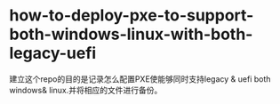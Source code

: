 # how-to-deploy-pxe-to-support-both-windows-linux-with-both-legacy-uefi
建立这个repo的目的是记录怎么配置PXE使能够同时支持legacy & uefi both windows& linux.并将相应的文件进行备份。
